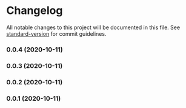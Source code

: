 # Changelog

All notable changes to this project will be documented in this file. See [standard-version](https://github.com/conventional-changelog/standard-version) for commit guidelines.

### 0.0.4 (2020-10-11)

### 0.0.3 (2020-10-11)

### 0.0.2 (2020-10-11)

### 0.0.1 (2020-10-11)
